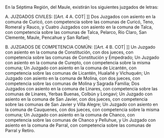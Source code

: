 En la Séptima Región, del Maule, existirán los siguientes juzgados de letras:

A. JUZGADOS CIVILES: [[Art. 4 A. COT| ]]
Dos Juzgados con asiento en la comuna de Curicó, con competencia sobre las comunas de Curicó, Teno, Romeral y Rauco, y
Cuatro Juzgados con asiento en la comuna de Talca, con competencia sobre las comunas de Talca, Pelarco, Río Claro, San Clemente, Maule, Pencahue y San Rafael;

B. JUZGADOS DE COMPETENCIA COMÚN: [[Art. 4 B. COT| ]]
Un Juzgado con asiento en la comuna de Constitución, con dos jueces, con competencia sobre las comunas de Constitución y Empedrado;
Un Juzgado con asiento en la comuna de Curepto, con competencia sobre la misma comuna;
Un Juzgado con asiento en la comuna de Licantén, con competencia sobre las comunas de Licantén, Hualañé y Vichuquén;
Un Juzgado con asiento en la comuna de Molina, con dos jueces, con competencia sobre las comunas de Molina y Sagrada Familia;
Dos Juzgados con asiento en la comuna de Linares, con competencia sobre las comunas de Linares, Yerbas Buenas, Colbún y Longaví;
Un Juzgado con asiento en la comuna de San Javier, con dos jueces, con competencia sobre las comunas de San Javier y Villa Alegre;
Un Juzgado con asiento en la comuna de Cauquenes, con dos jueces, con competencia sobre la misma comuna;
Un Juzgado con asiento en la comuna de Chanco, con competencia sobre las comunas de Chanco y Pelluhue, y
Un Juzgado con asiento en la comuna de Parral, con competencia sobre las comunas de Parral y Retiro.
